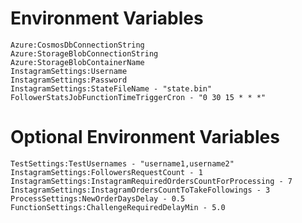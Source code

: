 # Environment Variables
    Azure:CosmosDbConnectionString
    Azure:StorageBlobConnectionString
    Azure:StorageBlobContainerName
    InstagramSettings:Username
    InstagramSettings:Password
    InstagramSettings:StateFileName - "state.bin"
    FollowerStatsJobFunctionTimeTriggerCron - "0 30 15 * * *"

# Optional Environment Variables
    TestSettings:TestUsernames - "username1,username2"
    InstagramSettings:FollowersRequestCount - 1
    InstagramSettings:InstagramRequiredOrdersCountForProcessing - 7
    InstagramSettings:InstagramOrdersCountToTakeFollowings - 3
    ProcessSettings:NewOrderDaysDelay - 0.5
    FunctionSettings:ChallengeRequiredDelayMin - 5.0
